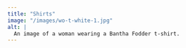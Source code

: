 ```yaml
---
title: "Shirts"
image: "/images/wo-t-white-1.jpg"
alt: |
  An image of a woman wearing a Bantha Fodder t-shirt.
---
```

